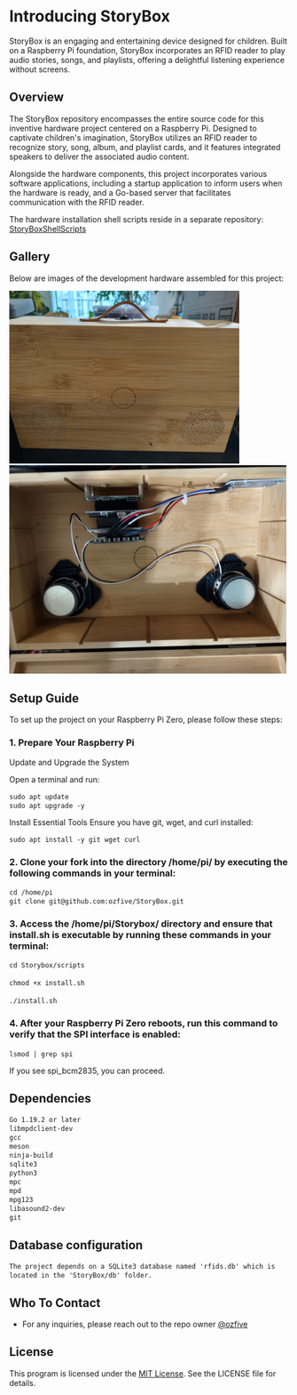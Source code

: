 # Introducing StoryBox

StoryBox is an engaging and entertaining device designed for children. Built on a Raspberry Pi foundation, StoryBox incorporates an RFID reader to play audio stories, songs, and playlists, offering a delightful listening experience without screens.

## Overview

The StoryBox repository encompasses the entire source code for this inventive hardware project centered on a Raspberry Pi. Designed to captivate children's imagination, StoryBox utilizes an RFID reader to recognize story, song, album, and playlist cards, and it features integrated speakers to deliver the associated audio content.

Alongside the hardware components, this project incorporates various software applications, including a startup application to inform users when the hardware is ready, and a Go-based server that facilitates communication with the RFID reader.

The hardware installation shell scripts reside in a separate repository: [StoryBoxShellScripts](https://github.com/ozfive/StoryBoxShellScripts)

## Gallery
Below are images of the development hardware assembled for this project:

<img src="https://github.com/ozfive/StoryBox/blob/main/github/Box-Front.jpg" alt="Box-Front" width="415px" height="311">

<img src="https://github.com/ozfive/StoryBox/blob/main/github/Box-Internal.jpg" alt="Box-Internal" width="500" height="375">

## Setup Guide

To set up the project on your Raspberry Pi Zero, please follow these steps:

### 1. Prepare Your Raspberry Pi

Update and Upgrade the System

Open a terminal and run:
```shell
sudo apt update
sudo apt upgrade -y
```

Install Essential Tools
Ensure you have git, wget, and curl installed:

```shell
sudo apt install -y git wget curl
```

### 2. Clone your fork into the directory /home/pi/ by executing the following commands in your terminal:

```shell
cd /home/pi
git clone git@github.com:ozfive/StoryBox.git
```

### 3. Access the /home/pi/Storybox/ directory and ensure that install.sh is executable by running these commands in your terminal:

```shell
cd Storybox/scripts

chmod +x install.sh

./install.sh
```

### 4. After your Raspberry Pi Zero reboots, run this command to verify that the SPI interface is enabled:

```shell
lsmod | grep spi
```

If you see spi_bcm2835, you can proceed.
	
## Dependencies

	Go 1.19.2 or later
	libmpdclient-dev
	gcc
	meson
	ninja-build
	sqlite3
	python3
	mpc
	mpd
	mpg123
	libasound2-dev
	git

## Database configuration

	The project depends on a SQLite3 database named 'rfids.db' which is located in the 'StoryBox/db' folder.

## Who To Contact

* For any inquiries, please reach out to the repo owner [@ozfive](https://github.com/ozfive)

## License
This program is licensed under the [MIT License](https://opensource.org/license/mit/). See the LICENSE file for details.